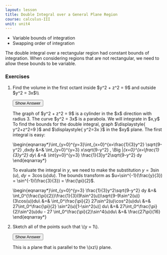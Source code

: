 ```yaml
---
layout: lesson
title: Double Integral over a General Plane Region
course: calculus-III
unit: unit4
---
```


- Variable bounds of integration
- Swapping order of integration

The double integral over a rectangular region had constant bounds of integration. When considering regions that are not rectangular, we need to allow these bounds to be variable. 


### Exercises

<ol>
<li> <div> Find the volume in the first octant inside $y^2 + z^2 = 9$ and outside $y^2 = 3x$\\</div>

<button onclick="myFunction('answer2')" class="answerButton">Show Answer</button>
<div  id="answer2" class="answer">
The graph of $y^2 + z^2 = 9$ is a cylinder in the $x$ direction with radius 3. The curve $y^2 = 3x$ is a parabola. We will integrate in $x,y$ To find the bounds for the double integral, graph $\displaystyle{ y^2+z^2=9 }$ and $\displaystyle{ y^2=3x }$ in the $xy$ plane. The first integral is easy:

\begin{eqnarray*}\int_{y=0}^{y=3}\int_{x=0}^{x=\frac{1}{3}y^2} \sqrt{9-y^2} \,dxdy &=& \int_{y=0}^{y=3} x\sqrt{9-y^2} \, \Big |_{x=0}^{x=\frac{1}{3}y^2} dy\\
&=& \int_{y=0}^{y=3} \frac{1}{3}y^2\sqrt{9-y^2} dy 
\end{eqnarray*}

To evaluate the integral in $y$, we need to make the substitution $y=3\sin(u)$, $dy=3\cos(u)du)$. The bounds transform as $u=\sin^{-1}(\frac{y}{3}) = \sin^{-1}(\frac{3}{3}) = \frac{\pi}{2}$.


\begin{eqnarray*}\int_{y=0}^{y=3} \frac{1}{3}y^2\sqrt{9-y^2} dy &=& \int_0^{\frac{\pi}{2}}\frac{1}{3}(9\sin^2(u))\sqrt{9-9\sin^2(u)}(3\cos(u))du\\
&=& \int_0^\frac{\pi}{2} 27\sin^2(u)\cos^2(u)du\\
&=& 27\int_0^\frac{\pi}{2} \sin^2(u)[1-\sin^2(u)] du\\
&=& 27\int_0^\frac{\pi}{2}\sin^2(u)du - 27 \int_0^\frac{\pi}{2}\sin^4(u)du\\
&=& \frac{27\pi}{16}
\end{eqnarray*}
</div> </li>

<li> <div> Sketch all of the points such that \(y = 1\). </div>

<button onclick="myFunction('answer2')" class="answerButton">Show Answer</button>
<div  id="answer2" class="answer">
This is a plane that is parallel to the \(xz\) plane. 
</div> </li>
</ol>
